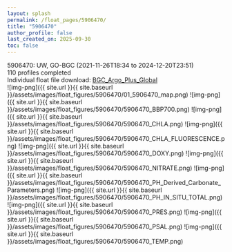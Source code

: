 ```yaml
---
layout: splash
permalink: /float_pages/5906470/
title: "5906470"
author_profile: false
last_created_on: 2025-09-30
toc: false
---
```

 
5906470: UW, GO-BGC (2021-11-26T18:34 to 2024-12-20T23:51)\
110 profiles completed\
Individual float file download: [BGC_Argo_Plus_Global](https://ftp.soest.hawaii.edu/bgc_argo_plus/Individual_Floats/outliers_removed/5906470_Sprof_processed.nc)\
![img-png]({{ site.url }}{{ site.baseurl }}/assets/images/float_figures/5906470/01_5906470_map.png)
![img-png]({{ site.url }}{{ site.baseurl }}/assets/images/float_figures/5906470/5906470_BBP700.png)
![img-png]({{ site.url }}{{ site.baseurl }}/assets/images/float_figures/5906470/5906470_CHLA.png)
![img-png]({{ site.url }}{{ site.baseurl }}/assets/images/float_figures/5906470/5906470_CHLA_FLUORESCENCE.png)
![img-png]({{ site.url }}{{ site.baseurl }}/assets/images/float_figures/5906470/5906470_DOXY.png)
![img-png]({{ site.url }}{{ site.baseurl }}/assets/images/float_figures/5906470/5906470_NITRATE.png)
![img-png]({{ site.url }}{{ site.baseurl }}/assets/images/float_figures/5906470/5906470_PH_Derived_Carbonate_Parameters.png)
![img-png]({{ site.url }}{{ site.baseurl }}/assets/images/float_figures/5906470/5906470_PH_IN_SITU_TOTAL.png)
![img-png]({{ site.url }}{{ site.baseurl }}/assets/images/float_figures/5906470/5906470_PRES.png)
![img-png]({{ site.url }}{{ site.baseurl }}/assets/images/float_figures/5906470/5906470_PSAL.png)
![img-png]({{ site.url }}{{ site.baseurl }}/assets/images/float_figures/5906470/5906470_TEMP.png)
